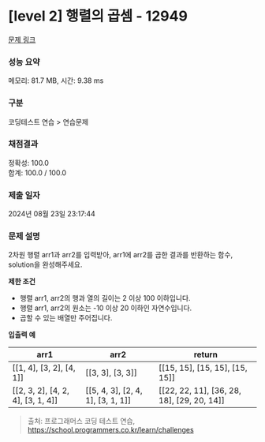 # \[level 2] 행렬의 곱셈 - 12949

[문제 링크](https://school.programmers.co.kr/learn/courses/30/lessons/12949)

### 성능 요약

메모리: 81.7 MB, 시간: 9.38 ms

### 구분

코딩테스트 연습 > 연습문제

### 채점결과

정확성: 100.0\
합계: 100.0 / 100.0

### 제출 일자

2024년 08월 23일 23:17:44

### 문제 설명

2차원 행렬 arr1과 arr2를 입력받아, arr1에 arr2를 곱한 결과를 반환하는 함수, solution을 완성해주세요.

**제한 조건**

* 행렬 arr1, arr2의 행과 열의 길이는 2 이상 100 이하입니다.
* 행렬 arr1, arr2의 원소는 -10 이상 20 이하인 자연수입니다.
* 곱할 수 있는 배열만 주어집니다.

**입출력 예**

| arr1                                  | arr2                                  | return                                         |
| ------------------------------------- | ------------------------------------- | ---------------------------------------------- |
| \[\[1, 4], \[3, 2], \[4, 1]]          | \[\[3, 3], \[3, 3]]                   | \[\[15, 15], \[15, 15], \[15, 15]]             |
| \[\[2, 3, 2], \[4, 2, 4], \[3, 1, 4]] | \[\[5, 4, 3], \[2, 4, 1], \[3, 1, 1]] | \[\[22, 22, 11], \[36, 28, 18], \[29, 20, 14]] |

> 출처: 프로그래머스 코딩 테스트 연습, https://school.programmers.co.kr/learn/challenges
